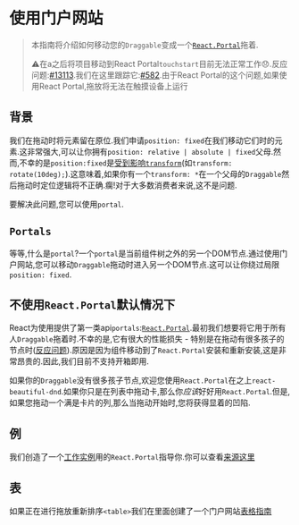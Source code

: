 # 使用门户网站

> 本指南将介绍如何移动您的`Draggable`变成一个[`React.Portal`](https://reactjs.org/docs/portals.html)拖着.
>
> ⚠️在a之后将项目移动到React Portal`touchstart`目前无法正常工作😞.反应问题:[#13113](https://github.com/facebook/react/issues/13113).我们在这里跟踪它:[#582](https://github.com/atlassian/react-beautiful-dnd/issues/582).由于React Portal的这个问题,如果使用React Portal,拖放将无法在触摸设备上运行

## 背景

我们在拖动时将元素留在原位.我们申请`position: fixed`在我们移动它们时的元素.这非常强大,可以让你拥有`position: relative | absolute | fixed`父母.然而,不幸的是`position:fixed`是[受到影响`transform`](http://meyerweb.com/eric/thoughts/2011/09/12/un-fixing-fixed-elements-with-css-transforms/)(如`transform: rotate(10deg);`).这意味着,如果你有一个`transform: *`在一个父母的`Draggable`然后拖动时定位逻辑将不正确.瘸!对于大多数消费者来说,这不是问题.

要解决此问题,您可以使用`portal`.

## `Portals`

等等,什么是`portal`?一个`portal`是当前组件树之外的另一个DOM节点.通过使用门户网站,您可以移动`Draggable`拖动时进入另一个DOM节点.这可以让你绕过局限`position: fixed`.

## 不使用`React.Portal`默认情况下

React为使用提供了第一类api`portals`:[`React.Portal`](https://reactjs.org/docs/portals.html).最初我们想要将它用于所有人`Draggable`拖着时.不幸的是,它有很大的性能损失 - 特别是在拖动有很多孩子的节点时([反应问题](https://github.com/facebook/react/issues/12247)).原因是因为组件移动到了`React.Portal`安装和重新安装,这是非常昂贵的.因此,我们目前不支持开箱即用.

如果你的`Draggable`没有很多孩子节点,欢迎您使用`React.Portal`在之上`react-beautiful-dnd`.如果你只是在列表中拖动卡,那么你*应该*好好用`React.Portal`.但是,如果您拖动一个满是卡片的列,那么当拖动开始时,您将获得显着的凹陷.

## 例

<!-- TODO: embed example here on new website -->

我们创造了一个[工作实例](https://react-beautiful-dnd.netlify.com/?selectedKind=Portals&selectedStory=Using%20your%20own%20portal&full=0&addons=1&stories=1&panelRight=0&addonPanel=storybook%2Factions%2Factions-panel)用的`React.Portal`指导你.你可以查看[来源这里](https://github.com/atlassian/react-beautiful-dnd/blob/master/stories/11-portal-story.js)

## 表

如果正在进行拖放重新排序`<table>`我们在里面创建了一个门户网站[表格指南](/docs/patterns/tables)
